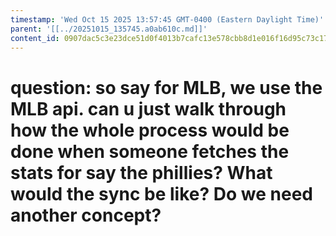 ```yaml
---
timestamp: 'Wed Oct 15 2025 13:57:45 GMT-0400 (Eastern Daylight Time)'
parent: '[[../20251015_135745.a0ab610c.md]]'
content_id: 0907dac5c3e23dce51d0f4013b7cafc13e578cbb8d1e016f16d95c73c178e029
---
```


# question: so say for MLB, we use the MLB api. can u just walk through how the whole process would be done when someone fetches the stats for say the phillies? What would the sync be like? Do we need another concept?

